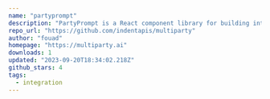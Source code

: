 ```yaml
---
name: "partyprompt"
description: "PartyPrompt is a React component library for building interactive apps with approvals."
repo_url: "https://github.com/indentapis/multiparty"
author: "fouad"
homepage: "https://multiparty.ai"
downloads: 1
updated: "2023-09-20T18:34:02.218Z"
github_stars: 4
tags: 
  - integration
---
```

